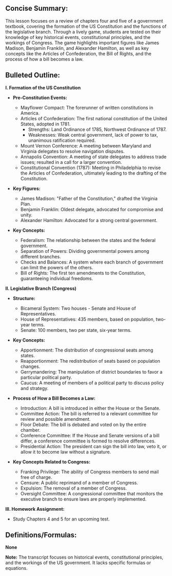 ## Concise Summary:

This lesson focuses on a review of chapters four and five of a government textbook, covering the formation of the US Constitution and the functions of the legislative branch. Through a lively game, students are tested on their knowledge of key historical events, constitutional principles, and the workings of Congress. The game highlights important figures like James Madison, Benjamin Franklin, and Alexander Hamilton, as well as key concepts like the Articles of Confederation, the Bill of Rights, and the process of how a bill becomes a law.

## Bulleted Outline:

**I. Formation of the US Constitution**

- **Pre-Constitution Events:**
    - Mayflower Compact:  The forerunner of written constitutions in America.
    - Articles of Confederation: The first national constitution of the United States, adopted in 1781.
        - Strengths: Land Ordinance of 1785, Northwest Ordinance of 1787.
        - Weaknesses: Weak central government, lack of power to tax, unanimous ratification required.
    - Mount Vernon Conference: A meeting between Maryland and Virginia delegates to resolve navigation disputes.
    - Annapolis Convention: A meeting of state delegates to address trade issues; resulted in a call for a larger convention.
    - Constitutional Convention (1787): Meeting in Philadelphia to revise the Articles of Confederation, ultimately leading to the drafting of the Constitution.

- **Key Figures:**
    - James Madison: "Father of the Constitution," drafted the Virginia Plan.
    - Benjamin Franklin: Oldest delegate, advocated for compromise and unity.
    - Alexander Hamilton: Advocated for a strong central government.

- **Key Concepts:**
    - Federalism: The relationship between the states and the federal government.
    - Separation of Powers: Dividing governmental powers among different branches.
    - Checks and Balances: A system where each branch of government can limit the powers of the others.
    - Bill of Rights: The first ten amendments to the Constitution, guaranteeing individual freedoms.

**II. Legislative Branch (Congress)**

- **Structure:**
    - Bicameral System: Two houses - Senate and House of Representatives.
    - House of Representatives: 435 members, based on population, two-year terms.
    - Senate: 100 members, two per state, six-year terms.

- **Key Concepts:**
    - Apportionment: The distribution of congressional seats among states.
    - Reapportionment: The redistribution of seats based on population changes.
    - Gerrymandering: The manipulation of district boundaries to favor a particular political party.
    - Caucus: A meeting of members of a political party to discuss policy and strategy.

- **Process of How a Bill Becomes a Law:**
    - Introduction: A bill is introduced in either the House or the Senate.
    - Committee Action: The bill is referred to a relevant committee for review and possible amendment.
    - Floor Debate: The bill is debated and voted on by the entire chamber.
    - Conference Committee: If the House and Senate versions of a bill differ, a conference committee is formed to resolve differences.
    - Presidential Action: The president can sign the bill into law, veto it, or allow it to become law without a signature.

- **Key Concepts Related to Congress:**
    - Franking Privilege: The ability of Congress members to send mail free of charge.
    - Censure: A public reprimand of a member of Congress.
    - Expulsion: The removal of a member of Congress.
    - Oversight Committee: A congressional committee that monitors the executive branch to ensure laws are properly implemented.

**III. Homework Assignment:**

- Study Chapters 4 and 5 for an upcoming test.

## Definitions/Formulas:

**None**

**Note:** The transcript focuses on historical events, constitutional principles, and the workings of the US government. It lacks specific formulas or equations. 
